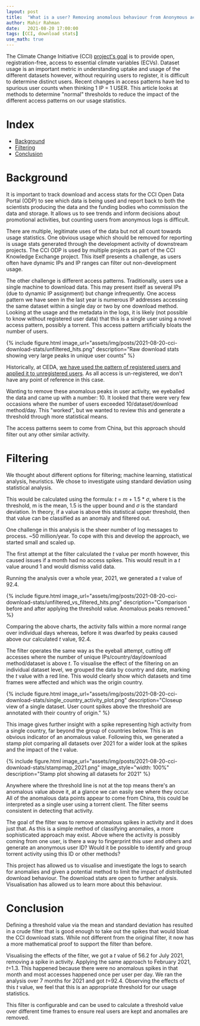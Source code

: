 ```yaml
---
layout: post
title:  "What is a user? Removing anomalous behaviour from Anonymous access logs."
author: Mahir Rahman
date:   2021-08-20 17:00:00
tags: [CCI, download stats]
use_math: true
---
```


The Climate Change Initiative (CCI) [project's goal](https://climate.esa.int/en/esa-climate/esa-cci/Objective/) is to provide open, registration-free, 
access to essential climate variables (ECVs). Dataset usage is an important metric in understanding uptake and usage of the different datasets however,
without requiring users to register, it is difficult to determine distinct users. Recent changes in access patterns have led to spurious user counts when
thinking 1 IP = 1 USER. This article looks at methods to determine "normal" thresholds to reduce the impact of the different access patterns on our usage statistics.

# Index

- [Background](#background)
- [Filtering](#filtering)
- [Conclusion](#conclusion)

# Background

It is important to track download and access stats for the CCI Open Data Portal (ODP) to see which data is being used and report back to both the scientists producing the data and the funding bodies who commission the data and storage.
It allows us to see trends and inform decisions about promotional activities, but counting users from anonymous logs is difficult.

There are multiple, legitimate uses of the data but not all count towards usage statistics. One obvious usage which should
be removed for reporting is usage stats generated through the development activity of downstream projects. The CCI ODP is used
by multiple projects as part of the CCI Knowledge Exchange project. This itself presents a challenge, as users often have
dynamic IPs and IP ranges can filter out non-development usage.

The other challenge is different access patterns. Traditionally, users use a single machine to download data. This may present itself as several
IPs (due to dynamic IP assignment) but change infrequently. One access pattern we have seen in the last year is numerous IP addresses 
accessing the same dataset within a single day or two by one download method. Looking at the usage and the metadata in the logs, it is likely
(not possible to know without registered user data) that this is a single user using a novel access pattern, possibly a torrent. This access
pattern artificially bloats the number of users.

{% include figure.html
    image_url="assets/img/posts/2021-08-20-cci-download-stats/unfiltered_hits.png"
    description="Raw download stats showing very large peaks in unique user counts"
%}

Historically, at CEDA, [we have used the pattern of registered users and applied it to unregistered users](http://cedadocs.ceda.ac.uk/947/1/BADC_User_Report_2013.pdf). 
As all access is un-registered, we don't have any point of reference in this case.

Wanting to remove these anomalous peaks in user activity, we eyeballed the data and came up with a number: 10. It looked that there 
were very few occasions where the number of users exceeded 10/dataset/download method/day. This "worked", but we wanted to review this and
generate a threshold through more statistical means.

The access patterns seem to come from China, but this approach should filter out any other similar activity.

# Filtering

We thought about different options for filtering; machine learning, statistical analysis, heuristics.
We chose to investigate using standard deviation using statistical analysis.

This would be calculated using the formula: *t* = *m* + 1.5 * $\sigma$,
where t is the threshold, m is the mean, 1.5 is the upper bound and $\sigma$ is the standard deviation. 
In theory, if a value is above this statistical upper threshold, then that value can be classified as an anomaly and filtered out.

One challenge in this analysis is the sheer number of log messages to process. ~50 million/year. To cope with this and
develop the approach, we started small and scaled up.

The first attempt at the filter calculated the *t* value per month however, this caused issues if a month had no access spikes. 
This would result in a *t* value around 1 and would dismiss valid data.

Running the analysis over a whole year, 2021, we generated a *t* value of 92.4.

{% include figure.html
    image_url="assets/img/posts/2021-08-20-cci-download-stats/unfiltered_vs_filtered_hits.png"
    description="Comparison before and after applying the threshold value. Anomalous peaks removed."
%}

Comparing the above charts, the activity falls within a more normal range over individual days whereas, before it was
dwarfed by peaks caused above our calculated *t* value, 92.4.

The filter operates the same way as the eyeball attempt, cutting off accesses where the number of unique 
IPs/country/day/download method/dataset is above *t*.
To visualise the effect of the filtering on an individual dataset level, we grouped the data by country and date, marking the *t* value with a red line.
This would clearly show which datasets and time frames were affected and which was the origin country.

{% include figure.html
    image_url="assets/img/posts/2021-08-20-cci-download-stats/single_country_activity_plot.png"
    description="Closeup view of a single dataset. User count spikes above the threshold are annotated with their country of origin."
%}

This image gives further insight with a spike representing high activity from a single country, far beyond the group of countries below. 
This is an obvious indicator of an anomalous value. 
Following this, we generated a stamp plot comparing all datasets over 2021 for a wider look at the spikes and the impact of the *t* value.

{% include figure.html
    image_url="assets/img/posts/2021-08-20-cci-download-stats/stampmap_2021.png"
    image_style="width: 100%"
    description="Stamp plot showing all datasets for 2021"
%}

Anywhere where the threshold line is not at the top means there's 
an anomalous value above it, at a glance we can easily see where they occur. All of the anomalous data points appear to 
come from China, this could be interpreted as a single user using a torrent client. 
The filter seems consistent in detecting that activity.

The goal of the filter was to remove anomalous spikes in activity and it does just that. As this is a simple 
method of classifying anomalies, a more sophisticated approach may exist. Above where the activity is possibly coming 
from one user, is there a way to fingerprint this user and others and generate an anonymous user ID? 
Would it be possible to identify and group torrent activity using this ID or other methods?

This project has allowed us to visualise and investigate the logs to search for anomalies and given a potential method
to limit the impact of distributed download behaviour.
The download stats are open to further analysis. Visualisation has allowed us to learn more about this behaviour.

# Conclusion

Defining a threshold value via the mean and standard deviation has resulted in a crude filter that is 
good enough to take out the spikes that would bloat the CCI download stats. While not different from the original 
filter, it now has a more mathematical proof to support the filter than before.

Visualising the effects of the filter, we got a *t* value of 56.2 for July 2021, removing a spike in activity.
Applying the same approach to February 2021, *t*=1.3. This happened because there 
were no anomalous spikes in that month and most accesses happened once per user per day. 
We ran the analysis over 7 months for 2021 and got *t*=92.4. Observing the effects of this *t* value, we feel that this
is an appropriate threshold for our usage statistics.

This filter is configurable and can be used to calculate a threshold value over different time frames to ensure real users
 are kept and anomalies are removed.